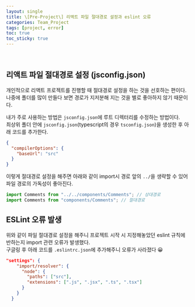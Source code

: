 ```yaml
---
layout: single
title: \[Pre-Project\] 리액트 파일 절대경로 설정과 eslint 오류
categories: Team_Project
tags: [project, error]
toc: true
toc_sticky: true
---
```


<br/>

## 리액트 파일 절대경로 설정 (jsconfig.json)

개인적으로 리액트 프로젝트를 진행할 때 절대경로 설정을 하는 것을 선호하는 편이다. 나중에 폴더를 많이 만들다 보면 경로가 지저분해 지는 것을 별로 좋아하지 않기 때문이다.<br/>

내가 주로 사용하는 방법은 `jsconfig.json`에 루트 디렉터리를 수정하는 방법이다.<br/>
최상위 폴더 안에 `jsconfig.json`(typescript의 경우 `tsconfig.json`)을 생성한 후 아래 코드를 추가한다.

```json
{
  "compilerOptions": {
    "baseUrl": "src"
  }
}
```

이렇게 절대경로 설정을 해주면 아래와 같이 import시 경로 앞의 `../`을 생략할 수 있어 파일 경로의 가독성이 좋아진다.

```javascript
import Comments from "../../components/Comments"; // 상대경로
import Comments from "components/Comments"; // 절대경로
```

## ESLint 오류 발생

위와 같이 파일 절대경로 설정을 해주니 프로젝트 시작 시 지정해놓았던 eslint 규칙에 반하는지 import 관련 오류가 발생했다.<br/>
구글링 후 아래 코드를 `.eslintrc.json`에 추가해주니 오류가 사라졌다 😀

```json
"settings": {
    "import/resolver": {
      "node": {
        "paths": ["src"],
        "extensions": [".js", ".jsx", ".ts", ".tsx"]
      }
    }
  }
```
